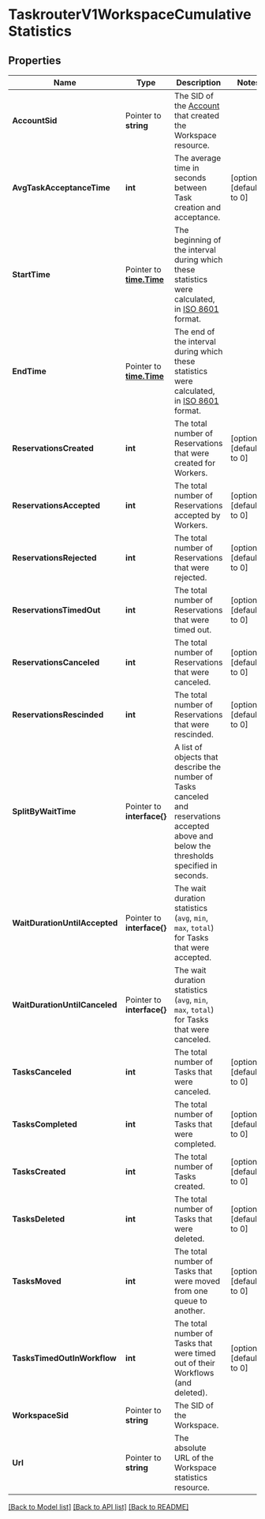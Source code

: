 # TaskrouterV1WorkspaceCumulativeStatistics

## Properties

Name | Type | Description | Notes
------------ | ------------- | ------------- | -------------
**AccountSid** | Pointer to **string** | The SID of the [Account](https://www.twilio.com/docs/iam/api/account) that created the Workspace resource. |
**AvgTaskAcceptanceTime** | **int** | The average time in seconds between Task creation and acceptance. |[optional] [default to 0]
**StartTime** | Pointer to [**time.Time**](time.Time.md) | The beginning of the interval during which these statistics were calculated, in [ISO 8601](https://en.wikipedia.org/wiki/ISO_8601) format. |
**EndTime** | Pointer to [**time.Time**](time.Time.md) | The end of the interval during which these statistics were calculated, in [ISO 8601](https://en.wikipedia.org/wiki/ISO_8601) format. |
**ReservationsCreated** | **int** | The total number of Reservations that were created for Workers. |[optional] [default to 0]
**ReservationsAccepted** | **int** | The total number of Reservations accepted by Workers. |[optional] [default to 0]
**ReservationsRejected** | **int** | The total number of Reservations that were rejected. |[optional] [default to 0]
**ReservationsTimedOut** | **int** | The total number of Reservations that were timed out. |[optional] [default to 0]
**ReservationsCanceled** | **int** | The total number of Reservations that were canceled. |[optional] [default to 0]
**ReservationsRescinded** | **int** | The total number of Reservations that were rescinded. |[optional] [default to 0]
**SplitByWaitTime** | Pointer to **interface{}** | A list of objects that describe the number of Tasks canceled and reservations accepted above and below the thresholds specified in seconds. |
**WaitDurationUntilAccepted** | Pointer to **interface{}** | The wait duration statistics (`avg`, `min`, `max`, `total`) for Tasks that were accepted. |
**WaitDurationUntilCanceled** | Pointer to **interface{}** | The wait duration statistics (`avg`, `min`, `max`, `total`) for Tasks that were canceled. |
**TasksCanceled** | **int** | The total number of Tasks that were canceled. |[optional] [default to 0]
**TasksCompleted** | **int** | The total number of Tasks that were completed. |[optional] [default to 0]
**TasksCreated** | **int** | The total number of Tasks created. |[optional] [default to 0]
**TasksDeleted** | **int** | The total number of Tasks that were deleted. |[optional] [default to 0]
**TasksMoved** | **int** | The total number of Tasks that were moved from one queue to another. |[optional] [default to 0]
**TasksTimedOutInWorkflow** | **int** | The total number of Tasks that were timed out of their Workflows (and deleted). |[optional] [default to 0]
**WorkspaceSid** | Pointer to **string** | The SID of the Workspace. |
**Url** | Pointer to **string** | The absolute URL of the Workspace statistics resource. |

[[Back to Model list]](../README.md#documentation-for-models) [[Back to API list]](../README.md#documentation-for-api-endpoints) [[Back to README]](../README.md)


